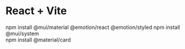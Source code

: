 # React + Vite

npm install @mui/material @emotion/react @emotion/styled
 npm install @mui/system  
 npm install @material/card      